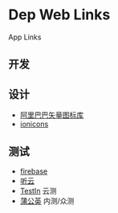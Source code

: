 # Dep Web Links
App Links

## 开发




## 设计

- [阿里巴巴矢量图标库](http://iconfont.cn/)
- [ionicons](https://github.com/driftyco/ionicons/)


## 测试

- [firebase](https://firebase.google.com/)
- [听云](http://www.tingyun.com/) 
- [TestIn](http://www.testin.cn/) 云测
- [蒲公英](https://www.pgyer.com/) 内测/众测
